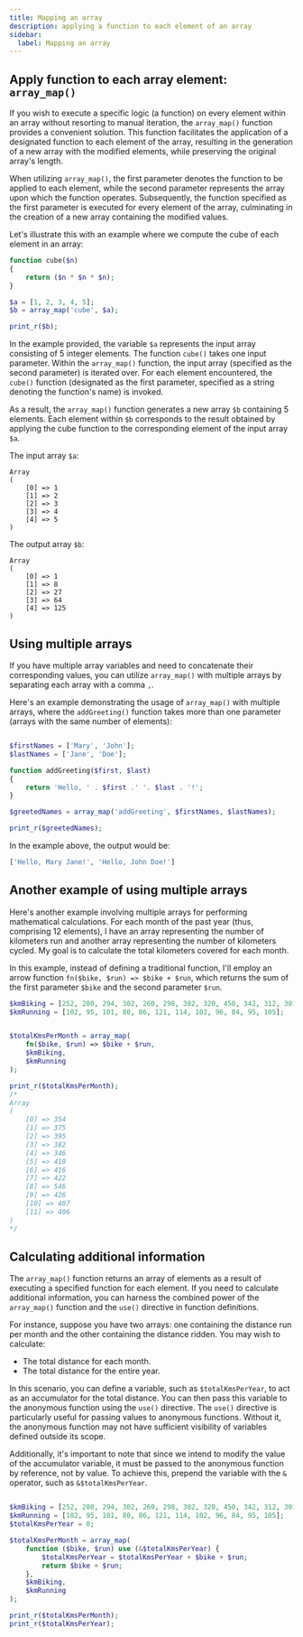 ```yaml
---
title: Mapping an array
description: applying a function to each element of an array
sidebar:
  label: Mapping an array
---
```


## Apply function to each array element: `array_map()`

If you wish to execute a specific logic (a function) on every element within an array without resorting to manual iteration, the `array_map()` function provides a convenient solution.
This function facilitates the application of a designated function to each element of the array, resulting in the generation of a new array with the modified elements, while preserving the original array's length.

When utilizing `array_map()`, the first parameter denotes the function to be applied to each element, while the second parameter represents the array upon which the function operates. Subsequently, the function specified as the first parameter is executed for every element of the array, culminating in the creation of a new array containing the modified values.

Let's illustrate this with an example where we compute the cube of each element in an array:


```php
function cube($n)
{
    return ($n * $n * $n);
}

$a = [1, 2, 3, 4, 5];
$b = array_map('cube', $a);

print_r($b);

```

In the example provided, the variable `$a` represents the input array consisting of 5 integer elements.
The function `cube()` takes one input parameter. Within the `array_map()` function, the input array (specified as the second parameter) is iterated over. For each element encountered, the `cube()` function (designated as the first parameter, specified as a string denoting the function's name) is invoked.

As a result, the `array_map()` function generates a new array `$b` containing 5 elements. Each element within `$b` corresponds to the result obtained by applying the cube function to the corresponding element of the input array `$a`.


The input array `$a`:

```text
Array
(
    [0] => 1
    [1] => 2
    [2] => 3
    [3] => 4
    [4] => 5
)
```

The output array `$b`:

```text
Array
(
    [0] => 1
    [1] => 8
    [2] => 27
    [3] => 64
    [4] => 125
)
```


## Using multiple arrays

If you have multiple array variables and need to concatenate their corresponding values, you can utilize `array_map()` with multiple arrays by separating each array with a comma `,`.

Here's an example demonstrating the usage of `array_map()` with multiple arrays, where the `addGreeting()` function takes more than one parameter (arrays with the same number of elements):

```php

$firstNames = ['Mary', 'John'];
$lastNames = ['Jane', 'Doe'];

function addGreeting($first, $last)
{
    return 'Hello, ' . $first .' '. $last . '!';
}

$greetedNames = array_map('addGreeting', $firstNames, $lastNames);

print_r($greetedNames);
```

In the example above, the output would be:

```php
['Hello, Mary Jane!', 'Hello, John Doe!']
```


## Another example of using multiple arrays

Here's another example involving multiple arrays for performing mathematical calculations.
For each month of the past year (thus, comprising 12 elements), I have an array representing the number of kilometers run and another array representing the number of kilometers cycled. My goal is to calculate the total kilometers covered for each month.

In this example, instead of defining a traditional function, I'll employ an arrow function `fn($bike, $run) => $bike + $run`, which returns the sum of the first parameter `$bike` and the second parameter `$run`.

```php
$kmBiking = [252, 280, 294, 302, 260, 298, 302, 320, 450, 342, 312, 301];
$kmRunning = [102, 95, 101, 80, 86, 121, 114, 102, 96, 84, 95, 105];


$totalKmsPerMonth = array_map(
    fn($bike, $run) => $bike + $run,
    $kmBiking,
    $kmRunning
);

print_r($totalKmsPerMonth);
/*
Array
(
    [0] => 354
    [1] => 375
    [2] => 395
    [3] => 382
    [4] => 346
    [5] => 419
    [6] => 416
    [7] => 422
    [8] => 546
    [9] => 426
    [10] => 407
    [11] => 406
)
*/
```


## Calculating additional information

The `array_map()` function returns an array of elements as a result of executing a specified function for each element. If you need to calculate additional information, you can harness the combined power of the `array_map()` function and the `use()` directive in function definitions.

For instance, suppose you have two arrays: one containing the distance run per month and the other containing the distance ridden. You may wish to calculate:

- The total distance for each month.
- The total distance for the entire year.

In this scenario, you can define a variable, such as `$totalKmsPerYear`, to act as an accumulator for the total distance. You can then pass this variable to the anonymous function using the `use()` directive.
The `use()` directive is particularly useful for passing values to anonymous functions. Without it, the anonymous function may not have sufficient visibility of variables defined outside its scope.

Additionally, it's important to note that since we intend to modify the value of the accumulator variable, it must be passed to the anonymous function by reference, not by value. To achieve this, prepend the variable with the `&` operator, such as `&$totalKmsPerYear`.

```php

$kmBiking = [252, 280, 294, 302, 260, 298, 302, 320, 450, 342, 312, 301];
$kmRunning = [102, 95, 101, 80, 86, 121, 114, 102, 96, 84, 95, 105];
$totalKmsPerYear = 0;

$totalKmsPerMonth = array_map(
    function ($bike, $run) use (&$totalKmsPerYear) {
        $totalKmsPerYear = $totalKmsPerYear + $bike + $run;
        return $bike + $run;
    },
    $kmBiking,
    $kmRunning
);

print_r($totalKmsPerMonth);
print_r($totalKmsPerYear);
```
